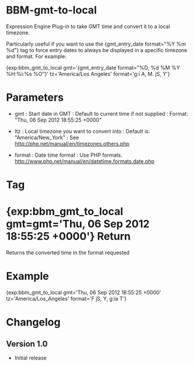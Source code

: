 BBM-gmt-to-local
================

Expression Engine Plug-in to take GMT time and convert it to a local timezone.

Particularly useful if you want to use the {gmt_entry_date format="%Y %m %d"} tag to force entry dates to always be displayed in a specific timezone and format. For example:  

{exp:bbm_gmt_to_local gmt='{gmt_entry_date format="%D, %d %M %Y %H:%i:%s %O"}' tz='America/Los Angeles' format='g:i A, M. jS, Y'}

Parameters
==================================

- gmt 	: Start date in GMT
		: Default to current time if not supplied
		: Format: "Thu, 06 Sep 2012 18:55:25 +0000"

- ltz 	: Local timezone you want to convert into
		: Default is: "America/New_York"
		: See http://php.net/manual/en/timezones.others.php

- format 	: Date time format
			: Use PHP formats. http://www.php.net/manual/en/datetime.formats.date.php


Tag
==================================
{exp:bbm_gmt_to_local gmt=gmt='Thu, 06 Sep 2012 18:55:25 +0000'}
Return
==================================
Returns the converted time in the format requested

Example
===========================
{exp:bbm_gmt_to_local gmt='Thu, 06 Sep 2012 18:55:25 +0000' tz='America/Los_Angeles' format='F jS, Y, g:ia T'}

Changelog
===========================

Version 1.0
---------------------------

- Initial release